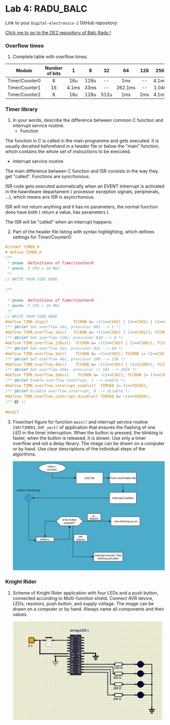 # Lab 4:  RADU_BALC

Link to your `Digital-electronics-2` GitHub repository:

[Click me to go to the DE2 repository of Balc Radu !](https://github.com/balc-radu/Digital-Electronics-2)


### Overflow times

1. Complete table with overflow times.

| **Module** | **Number of bits** | **1** | **8** | **32** | **64** | **128** | **256** | **1024** |
| :-: | :-: | :-: | :-: | :-: | :-: | :-: | :-: | :-: |
| Timer/Counter0 | 8  | 16u | 128u | -- | 1ms | -- | 4.1ms | 16.4ms |
| Timer/Counter1 | 16 |   4.1ms  |   33ms   | -- | 262.1ms | -- | 1.04s | 4.2s |
| Timer/Counter2 | 8  | 16u | 128u | 512u | 1ms | 2ms | 4.1ms | 16.4ms |

### Timer library

1. In your words, describe the difference between common C function and interrupt service routine.
   * Function

The function in C is called in the main programme and gets executed. It is usually decalred beforehand in a header file or below the "main" function, which contains the whole set of instructions to be executed.
   * Interrupt service routine

The main difference between C function and ISR consists in the way they get "called". Functions are syncrhonous.

ISR code gets executed automatically when an EVENT intrerrupt is activated in the hawrdware departament ( processor exception signals, peripherals, ...), which means ans ISR is asyncrhonous.

ISR will not return anything and it has no parameters, the normal function does have both ( return a value, has parameters ).

The ISR will be "called" when an interrupt happens.


2. Part of the header file listing with syntax highlighting, which defines settings for Timer/Counter0:

```c
#ifndef TIMER_H
# define TIMER_H
/**
 * @name  Definitions of Timer/Counter0
 * @note  F_CPU = 16 MHz
 */
// WRITE YOUR CODE HERE

/**

 * @name  Definitions of Timer/Counter0
 * @note  F_CPU = 16 MHz
 */
// WRITE YOUR CODE HERE
#define TIM0_stop()           TCCR0B &= ~((1<<CS02) | (1<<CS01) | (1<<CS00));
/** @brief Set overflow 16u, prescaler 001 --> 1 */
#define TIM0_overflow_16u()   TCCR0B &= ~((1<<CS02) | (1<<CS01)); TCCR0B |= (1<<CS00);
/** @brief Set overflow 128u, prescaler 010 --> 8 */
#define TIM0_overflow_128us()  TCCR0B &= ~((1<<CS02) | (1<<CS00)); TCCR0B |= (1<<CS01);
/** @brief Set overflow 1ms, prescaler 011 --> 64 */
#define TIM0_overflow_1ms()    TCCR0B &= ~(1<<CS02); TCCR0B |= (1<<CS01) | (1<<CS00);
/** @brief Set overflow 4ms, prescaler 100 --> 256 */
#define TIM0_overflow_4ms()    TCCR0B &= ~((1<<CS01) | (1<<CS00)); TCCR0B |= (1<<CS02);
/** @brief Set overflow 16ms, prescaler // 101 --> 1024 */
#define TIM0_overflow_16ms()    TCCR0B &= ~(1<<CS01); TCCR0B |= (1<<CS02) | (1<<CS00);
/** @brief Enable overflow interrupt, 1 --> enable */
#define TIM0_overflow_interrupt_enable()  TIMSK0 |= (1<<TOIE0);
/** @brief Disable overflow interrupt, 0 --> disable */
#define TIM0_overflow_interrupt_disable() TIMSK0 &= ~(1<<TOIE0);
/** @} */

#endif
```

3. Flowchart figure for function `main()` and interrupt service routine `ISR(TIMER1_OVF_vect)` of application that ensures the flashing of one LED in the timer interruption. When the button is pressed, the blinking is faster, when the button is released, it is slower. Use only a timer overflow and not a delay library. The image can be drawn on a computer or by hand. Use clear descriptions of the individual steps of the algorithms.

   ![your figure](BalcRadu_FlowChart_Lab4.png)


### Knight Rider

1. Scheme of Knight Rider application with four LEDs and a push button, connected according to Multi-function shield. Connect AVR device, LEDs, resistors, push button, and supply voltage. The image can be drawn on a computer or by hand. Always name all components and their values.

   ![your figure](BalcRadu_KnightRiderLab4_Schematic.jpeg)
